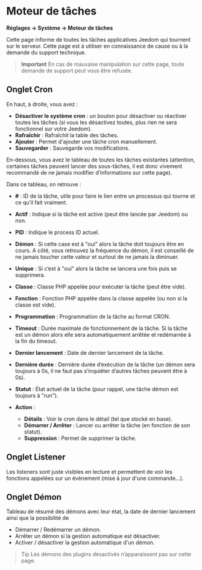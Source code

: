 # Moteur de tâches
**Réglages → Système → Moteur de tâches**

Cette page informe de toutes les tâches applicatives Jeedom qui tournent sur le serveur.
Cette page est à utiliser en connaissance de cause ou à la demande du support technique.

> **Important**
> En cas de mauvaise manipulation sur cette page, toute demande de support peut vous être refusée.

## Onglet Cron

En haut, à droite, vous avez :

- **Désactiver le système cron** : un bouton pour désactiver ou réactiver toutes les tâches (si vous les désactivez toutes, plus rien ne sera fonctionnel sur votre Jeedom).
- **Rafraîchir** : Rafraîchit la table des tâches.
- **Ajouter** : Permet d'ajouter une tâche cron manuellement.
- **Sauvegarder** : Sauvegarde vos modifications.

En-dessous, vous avez le tableau de toutes les tâches existantes (attention, certaines tâches peuvent lancer des sous-tâches, il est donc vivement recommandé de ne jamais modifier d’informations sur cette page).

Dans ce tableau, on retrouve :

- **\#** : ID de la tâche, utile pour faire le lien entre un processus qui tourne et ce qu’il fait vraiment.
- **Actif** : Indique si la tâche est active (peut être lancée par Jeedom) ou non.
- **PID** : Indique le process ID actuel.
- **Démon** : Si cette case est à "oui" alors la tâche doit toujours être en cours. A côté, vous retrouvez la fréquence du démon, il est conseillé de ne jamais toucher cette valeur et surtout de ne jamais la diminuer.
- **Unique** : Si c’est à "oui" alors la tâche se lancera une fois puis se supprimera.
- **Classe** : Classe PHP appelée pour exécuter la tâche (peut être vide).
- **Fonction** : Fonction PHP appelée dans la classe appelée (ou non si la classe est vide).
- **Programmation** : Programmation de la tâche au format CRON.
- **Timeout** : Durée maximale de fonctionnement de la tâche. Si la tâche est un démon alors elle sera automatiquement arrêtée et redémarrée à la fin du timeout.
- **Dernier lancement** : Date de dernier lancement de la tâche.
- **Dernière durée** : Dernière durée d’exécution de la tâche (un démon sera toujours à 0s, il ne faut pas s’inquiéter d’autres tâches peuvent être à 0s).
- **Statut** : État actuel de la tâche (pour rappel, une tâche démon est toujours à "run").

- **Action** :
    - **Détails** : Voir le cron dans le détail (tel que stocké en base).
    - **Démarrer / Arrêter** : Lancer ou arrêter la tâche (en fonction de son statut).
    - **Suppression** : Permet de supprimer la tâche.


## Onglet Listener

Les listeners sont juste visibles en lecture et permettent de voir les fonctions appelées sur un évènement (mise à jour d'une commande...).

## Onglet Démon

Tableau de résumé des démons avec leur état, la date de dernier lancement ainsi que la possibilité de
- Démarrer / Redémarrer un démon.
- Arrêter un démon si la gestion automatique est désactiver.
- Activer / désactiver la gestion automatique d'un démon.

> Tip
> Les démons des plugins désactivés n’apparaissent pas sur cette page.